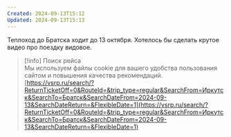 ```yaml
---
Created: 2024-09-13T15:12
Updated: 2024-09-13T15:13
---
```

Теплоход до Братска ходит до 13 октября. Хотелось бы сделать крутое видео про поездку видовое.

> [!info] Поиск рейса  
> Мы используем файлы cookie для вашего удобства пользования сайтом и повышения качества рекомендаций.  
> [https://vsrp.ru/search/?ReturnTicketOff=0&RouteId=&trip_type=regular&SearchFrom=Иркутск&SearchTo=Братск&SearchDateFrom=2024-09-13&SearchDateReturn=&FlexibleDate=1](https://vsrp.ru/search/?ReturnTicketOff=0&RouteId=&trip_type=regular&SearchFrom=Иркутск&SearchTo=Братск&SearchDateFrom=2024-09-13&SearchDateReturn=&FlexibleDate=1)